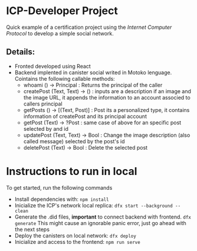 # ICP-Developer Project 
Quick example of a certification project using the *Internet Computer Protocol* to develop a simple social network.

## Details:
* Fronted developed using React
* Backend implented in canister social writed in Motoko lenguage. Cointains the following callable methods:
    *  whoami () -> Principal : Returns the principal of the caller 
    *  createPost (Text, Text) -> () : inputs are a description if an image and the image URL, it appends the information to an account associed to callers principal
    *  getPosts () -> [(Text, Post)] : Post its a personalized type, it contains information of createPost and its principal account
    *  getPost (Text) -> ?Post : same case of above for an specific post selected by and id
    *  updatePost (Text, Text) -> Bool : Change the image description (also called message) selected by the post's id
    *  deletePost (Text) -> Bool : Delete the selected post
 
# Instructions to run in local
To get started, run the following commands
* Install dependencies with: `npm install`
* Inicialize the ICP's network local replica: `dfx start --background --clean`
* Generate the .did files, **important** to connect backend with frontend. `dfx generate` This might cause an ignorable panic error, just go ahead with the next steps
* Deploy the canisters on local network: `dfx deploy`
* Inicialize and access to the frontend: `npm run serve`
